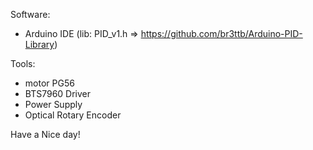 Software:
- Arduino IDE (lib: PID_v1.h => https://github.com/br3ttb/Arduino-PID-Library)

Tools:
- motor PG56
- BTS7960 Driver
- Power Supply
- Optical Rotary Encoder

Have a Nice day!
